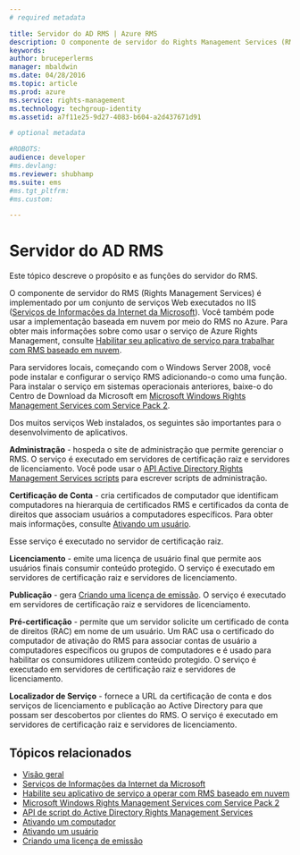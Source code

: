 ```yaml
---
# required metadata

title: Servidor do AD RMS | Azure RMS
description: O componente de servidor do Rights Management Services (RMS) é implementado por um conjunto de serviços Web executados nos Serviços de Informações da Internet da Microsoft.
keywords:
author: bruceperlerms
manager: mbaldwin
ms.date: 04/28/2016
ms.topic: article
ms.prod: azure
ms.service: rights-management
ms.technology: techgroup-identity
ms.assetid: a7f11e25-9d27-4083-b604-a2d437671d91

# optional metadata

#ROBOTS:
audience: developer
#ms.devlang:
ms.reviewer: shubhamp
ms.suite: ems
#ms.tgt_pltfrm:
#ms.custom:

---
```


# Servidor do AD RMS

Este tópico descreve o propósito e as funções do servidor do RMS.

O componente de servidor do RMS (Rights Management Services) é implementado por um conjunto de serviços Web executados no IIS ([Serviços de Informações da Internet da Microsoft](http://www.iis.net/overview)). Você também pode usar a implementação baseada em nuvem por meio do RMS no Azure. Para obter mais informações sobre como usar o serviço de Azure Rights Management, consulte [Habilitar seu aplicativo de serviço para trabalhar com RMS baseado em nuvem](how-to-use-file-api-with-aadrm-cloud.md).

Para servidores locais, começando com o Windows Server 2008, você pode instalar e configurar o serviço RMS adicionando-o como uma função. Para instalar o serviço em sistemas operacionais anteriores, baixe-o do Centro de Download da Microsoft em [Microsoft Windows Rights Management Services com Service Pack 2](http://www.microsoft.com/download/en/details.aspx?id=4909).

Dos muitos serviços Web instalados, os seguintes são importantes para o desenvolvimento de aplicativos.

**Administração** - hospeda o site de administração que permite gerenciar o RMS. O serviço é executado em servidores de certificação raiz e servidores de licenciamento. Você pode usar o [API Active Directory Rights Management Services scripts](https://msdn.microsoft.com/library/Bb968797) para escrever scripts de administração.

**Certificação de Conta** - cria certificados de computador que identificam computadores na hierarquia de certificados RMS e certificados da conta de direitos que associam usuários a computadores específicos. Para obter mais informações, consulte [Ativando um usuário](https://msdn.microsoft.com/library/Cc530378).

Esse serviço é executado no servidor de certificação raiz.

**Licenciamento** - emite uma licença de usuário final que permite aos usuários finais consumir conteúdo protegido. O serviço é executado em servidores de certificação raiz e servidores de licenciamento.

**Publicação** - gera [Criando uma licença de emissão](https://msdn.microsoft.com/library/Aa362355). O serviço é executado em servidores de certificação raiz e servidores de licenciamento.

**Pré-certificação** - permite que um servidor solicite um certificado de conta de direitos (RAC) em nome de um usuário. Um RAC usa o certificado do computador de ativação do RMS para associar contas de usuário a computadores específicos ou grupos de computadores e é usado para habilitar os consumidores utilizem conteúdo protegido. O serviço é executado em servidores de certificação raiz e servidores de licenciamento.

**Localizador de Serviço** - fornece a URL da certificação de conta e dos serviços de licenciamento e publicação ao Active Directory para que possam ser descobertos por clientes do RMS. O serviço é executado em servidores de certificação raiz e servidores de licenciamento.

 

## Tópicos relacionados ##
* [Visão geral](ad-rms-overview.md)
* [Serviços de Informações da Internet da Microsoft](http://www.iis.net/overview)
* [Habilite seu aplicativo de serviço a operar com RMS baseado em nuvem](how-to-use-file-api-with-aadrm-cloud.md)
* [Microsoft Windows Rights Management Services com Service Pack 2](http://www.microsoft.com/download/en/details.aspx?id=4909)
* [API de script do Active Directory Rights Management Services](https://msdn.microsoft.com/library/Bb968797)
* [Ativando um computador](https://msdn.microsoft.com/library/Cc530377)
* [Ativando um usuário](https://msdn.microsoft.com/library/Cc530378)
* [Criando uma licença de emissão](https://msdn.microsoft.com/library/Aa362355)

 

 


<!--HONumber=Apr16_HO3-->


